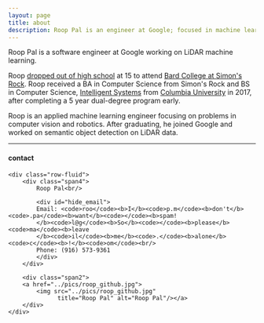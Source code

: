 ```yaml
---
layout: page
title: about
description: Roop Pal is an engineer at Google; focused in machine learning, computer vision, and robotics.
---
```


Roop Pal is a software engineer at Google working on LiDAR machine learning.

Roop [dropped out of high school](https://www.mycentraljersey.com/story/news/local/2015/09/02/rutgers-alumni-international-dance-conference/71623358/)
at 15 to attend [Bard College at Simon's Rock](https://simons-rock.edu/).
Roop received a BA in Computer Science from Simon's Rock and BS in Computer Science,
[Intelligent Systems](https://bulletin.engineering.columbia.edu/track-3-intelligent-systems-track)
from [Columbia University](https://www.columbia.edu/) in 2017, after completing a 5 year dual-degree program early.

Roop is an applied machine learning engineer focusing on problems in computer vision and
robotics. After graduating, he joined Google and worked on semantic object 
detection on LiDAR data.

---

<div class="container">
<h4><a name="contact"></a>contact</h4>

    <div class="row-fluid">
        <div class="span4">
            Roop Pal<br/>

            <div id="hide_email">
            Email: <code>roo</code><b>I</b><code>p.m</code><b>don't</b><code>.pa</code><b>want</b><code></code><b>spam!
            </b><code>l@g</code><b>So</b><code></code><b>please</b><code>ma</code><b>leave
            </b><code>il</code><b>me</b><code>.</code><b>alone</b><code>c</code><b>!</b><code>om</code><br/>
            Phone: ‪(916) 573-9361‬
            </div>
        </div>

        <div class="span2">
        <a href="../pics/roop_github.jpg">
            <img src="../pics/roop_github.jpg"
                  title="Roop Pal" alt="Roop Pal"/></a>
        </div>
    </div>
</div>
